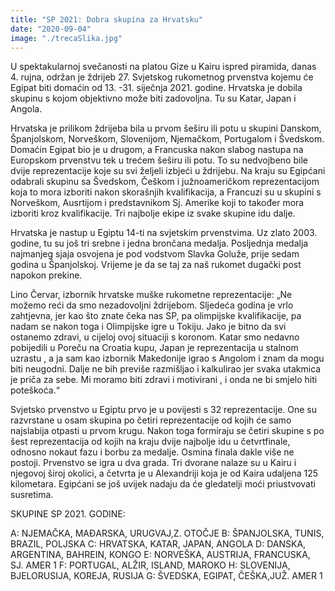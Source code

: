 ```yaml
---
title: "SP 2021: Dobra skupina za Hrvatsku"
date: "2020-09-04"
image: "./trecaSlika.jpg"
---
```


U spektakularnoj svečanosti na platou Gize u Kairu ispred piramida, danas 4. rujna, održan je ždrijeb 27. Svjetskog rukometnog prvenstva kojemu će Egipat biti domaćin od 13. -31. siječnja 2021. godine. Hrvatska je dobila skupinu s kojom objektivno može biti zadovoljna. Tu su Katar, Japan i Angola.

Hrvatska je prilikom ždrijeba bila u prvom šeširu ili potu u skupini Danskom, Španjolskom, Norveškom, Slovenijom, Njemačkom, Portugalom i Švedskom. Domaćin Egipat bio je u drugom, a Francuska nakon slabog nastupa na Europskom prvenstvu tek u trećem šeširu ili potu. To su nedvojbeno bile dvije reprezentacije koje su svi željeli izbjeći u ždrijebu. Na kraju su Egipćani odabrali skupinu sa Švedskom, Češkom i južnoameričkom reprezentacijom koja to mora izboriti nakon skorašnjih kvalifikacija, a Francuzi su u skupini s Norveškom, Ausrtijom i predstavnikom Sj. Amerike koji to također mora izboriti kroz kvalifikacije. Tri najbolje ekipe iz svake skupine idu dalje.

Hrvatska je nastup u Egiptu 14-ti na svjetskim prvenstvima. Uz zlato 2003. godine, tu su još tri srebne i jedna brončana medalja. Posljednja medalja najmanjeg sjaja osvojena je pod vodstvom Slavka Goluže, prije sedam godina u Španjolskoj. Vrijeme je da se taj za naš rukomet dugački post napokon prekine.

Lino Červar, izbornik hrvatske muške rukometne reprezentacije:
„Ne možemo reći da smo nezadovoljni ždrijebom. Sljedeća godina je vrlo zahtjevna, jer kao što znate čeka nas SP, pa olimpijske kvalifikacije, pa nadam se nakon toga i Olimpijske igre u Tokiju. Jako je bitno da svi ostanemo zdravi, u cijeloj ovoj situaciji s koronom. Katar smo nedavno pobijedili u Poreču na Croatia kupu, Japan je reprezentacija u stalnom uzrastu , a ja sam kao izbornik Makedonije igrao s Angolom i znam da mogu biti neugodni. Dalje ne bih previše razmišljao i kalkulirao jer svaka utakmica je priča za sebe. Mi moramo biti zdravi i motivirani , i onda ne bi smjelo hiti poteškoća.“

Svjetsko prvenstvo u Egiptu prvo je u povijesti s 32 reprezentacije. One su razvrstane u osam skupina po četiri reprezentacije od kojih će samo najslabija otpasti u prvom krugu. Nakon toga formiraju se četiri skupine s po šest reprezentacija od kojih na kraju dvije najbolje idu u četvrtfinale, odnosno nokaut fazu i borbu za medalje. Osmina finala dakle više ne postoji. Prvenstvo se igra u dva grada. Tri dvorane nalaze su u Kairu i njegovoj široj okolici, a četvrta je u Alexandriji koja je od Kaira udaljena 125 kilometara. Egipćani se još uvijek nadaju da će gledatelji moći priustvovati susretima.

SKUPINE SP 2021. GODINE:

A: NJEMAČKA, MAĐARSKA, URUGVAJ,Z. OTOČJE
B: ŠPANJOLSKA, TUNIS, BRAZIL, POLJSKA
C: HRVATSKA, KATAR, JAPAN, ANGOLA
D: DANSKA, ARGENTINA, BAHREIN, KONGO
E: NORVEŠKA, AUSTRIJA, FRANCUSKA, SJ. AMER 1
F: PORTUGAL, ALŽIR, ISLAND, MAROKO
H: SLOVENIJA, BJELORUSIJA, KOREJA, RUSIJA
G: ŠVEDSKA, EGIPAT, ČEŠKA,JUŽ. AMER 1
